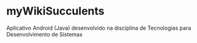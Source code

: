 # myWikiSucculents
Aplicativo Android (Java) desenvolvido na disciplina de Tecnologias para Desenvolvimento de Sistemas 
